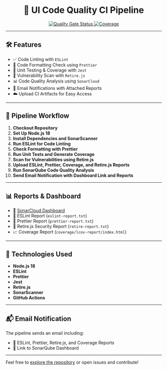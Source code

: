 <h1 align="center">🎨 UI Code Quality CI Pipeline</h1>

<p align="center">
  <a href="https://sonarcloud.io/dashboard?id=mahek320_ui-ci-code-quality">
    <img src="https://sonarcloud.io/api/project_badges/measure?project=mahek320_ui-ci-code-quality&metric=alert_status" alt="Quality Gate Status">
  </a>
  <a href="https://sonarcloud.io/dashboard?id=mahek320_ui-ci-code-quality">
    <img src="https://sonarcloud.io/api/project_badges/measure?project=mahek320_ui-ci-code-quality&metric=coverage" alt="Coverage">
  </a>
</p>

---

## 🛠️ Features

- ✅ Code Linting with `ESLint`  
- 🎨 Code Formatting Check using `Prettier`  
- 🧪 Unit Testing & Coverage with `Jest`  
- 🔐 Vulnerability Scan with `Retire.js`  
- 📊 Code Quality Analysis using `SonarCloud`  
- 📧 Email Notifications with Attached Reports  
- ☁️ Upload CI Artifacts for Easy Access  

---

## 📂 Pipeline Workflow

1. **Checkout Repository**
2. **Set Up Node.js 18**
3. **Install Dependencies and SonarScanner**
4. **Run ESLint for Code Linting**
5. **Check Formatting with Prettier**
6. **Run Unit Tests and Generate Coverage**
7. **Scan for Vulnerabilities using Retire.js**
8. **Upload ESLint, Prettier, Coverage, and Retire.js Reports**
9. **Run SonarQube Code Quality Analysis**
10. **Send Email Notification with Dashboard Link and Reports**

---

## 📊 Reports & Dashboard

- 🔗 [SonarCloud Dashboard](https://sonarcloud.io/project/overview?id=mahek320_ui-ci-code-quality)  
- 📄 ESLint Report (`eslint-report.txt`)  
- 📄 Prettier Report (`prettier-report.txt`)  
- 📄 Retire.js Security Report (`retire-report.txt`)  
- 📈 Coverage Report (`coverage/lcov-report/index.html`)  

---

## 🚀 Technologies Used

- **Node.js 18**
- **ESLint**
- **Prettier**
- **Jest**
- **Retire.js**
- **SonarScanner**
- **GitHub Actions**

---

## 📬 Email Notification

The pipeline sends an email including:
- 📎 ESLint, Prettier, Retire.js, and Coverage Reports  
- 🔗 Link to SonarQube Dashboard  

---

Feel free to [explore the repository](https://github.com/mahek320/ui-ci-code-quality) or open issues and contribute!

